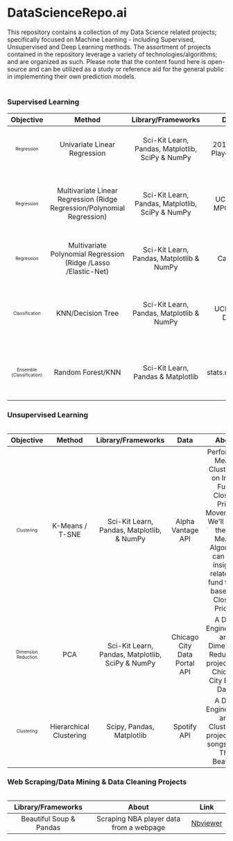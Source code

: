 # DataScienceRepo.ai 
This repository contains a collection of  my Data Science related projects; specifically focused on Machine Learning - including Supervised, Unsupervised and Deep Learning methods.  The assortment of  projects contained in the repository leverage  a variety of technologies/algorithms; and are organized as such. Please note that the content found here is open-source and can be utilized as a study or reference aid for the general public in implementing their own prediction models.
<br>
<br>
### Supervised Learning
<table>
<thead>
<tr>
<th align="center">Objective</th>
<th align="center">Method</th>
<th align="center">Library/Frameworks</th>
<th align="center">Data</th>
<th align="center">About</th>
<th align="center">Link</th>  
</tr>
<thead>

<tbody>
<tr>

<td align="center"><font size="1">Regression</font></td>
<td align="center">Univariate Linear Regression</td>
<td align="center">Sci-Kit Learn, Pandas, Matplotlib, SciPy & NumPy</td>
<td align="center">2015 NBA Player Data</td>
<td align="center">Linear Regression Model for NBA Player Weights.</td>  
<td align="center"><a href="https://nbviewer.jupyter.org/urls/gist.githubusercontent.com/TivoK/deda2bdfc10472596009625c92682b79/raw/af3a32323a9e7e022645863c349c60c79052aa4e/NBA.ipynb">Nbviewer</a></td>

</tr>
<tr>

<td align="center"><font size="1">Regression</font></td>
<td align="center">Multivariate Linear Regression (Ridge Regression/Polynomial Regression)</td>
<td align="center">Sci-Kit Learn, Pandas, Matplotlib, SciPy & NumPy</td>
<td align="center">UCI Auto MPG Data</td>
<td align="center">A comparison of Ridge Regression and Polynomial Regression on MPG Data.</td>  
<td align="center"><a href="https://nbviewer.jupyter.org/gist/TivoK/4c88b397f8bc31f42756b00256c5a2d4">Nbviewer</a></td>


</tr>

<tr>

<td align="center"><font size="1">Regression</font></td>
<td align="center">Multivariate Polynomial Regression (Ridge /Lasso /Elastic-Net)</td>
<td align="center">Sci-Kit Learn, Pandas, Matplotlib & NumPy</td>
<td align="center">CalcoFi</td>
<td align="center">Comparative analysis of various Regularization techniques.</td>  
<td align="center"><a href="https://nbviewer.jupyter.org/gist/TivoK/7a62e07756a10e37e57e81bc89c8ed50">Nbviewer</a></td>


</tr>
<tr>

<td align="center"><font size="1">Classification</font></td>
<td align="center">KNN/Decision Tree</td>
<td align="center">Sci-Kit Learn, Pandas, Matplotlib & NumPy</td>
<td align="center">UCI Audit Data</td>
<td align="center">An assessment of a KNN classification model vs. a Decision Tree classifier. </td>  
<td align="center"><a href="https://nbviewer.jupyter.org/gist/TivoK/033e73b7ab4a0489640ec97fc0aca518">Nbviewer</a></td>


</tr>
<tr>

<td align="center"><font size="1">Ensemble (Classification)</font></td>
<td align="center">Random Forest/KNN</td>
<td align="center">Sci-Kit Learn, Pandas & Matplotlib </td>
<td align="center">stats.nba.com</td>
<td align="center">An All-Star Classifier based on NBA Player Per Game Averages. </td>  
<td align="center"><a href="https://nbviewer.jupyter.org/gist/TivoK/8a9ab15f24c094e7fbd326bc83de5afb">Nbviewer</a></td>


</tr>




</tbody>
  
<table>
  
  ### Unsupervised Learning
<table>
<thead>
<tr>
<th align="center">Objective</th>
<th align="center">Method</th>
<th align="center">Library/Frameworks</th>
<th align="center">Data</th>
<th align="center">About</th>
<th align="center">Link</th>  
</tr>
<thead>

<tbody>
<tr>

<td align="center"><font size="1">Clustering</font></td>
<td align="center">K-Means / T-SNE</td>
<td align="center">Sci-Kit Learn, Pandas, Matplotlib, & NumPy</td>
<td align="center">Alpha Vantage API</td>
<td align="center">Perform K-Means Clustering on Index Fund Closing Price Movements. We'll see if the K-Means Algorithm can find insights related to fund types based on Closing Prices.</td>  
<td align="center"><a href="https://nbviewer.jupyter.org/gist/TivoK/1e749b160fbbc748cd4982332bc2c7e3">Nbviewer</a></td>

</tr>
<tr>

<td align="center"><font size="1">Dimension Reduction</font></td>
<td align="center">PCA</td>
<td align="center">Sci-Kit Learn, Pandas, Matplotlib, SciPy & NumPy</td>
<td align="center">Chicago City Data Portal API</td>
<td align="center">A Data Engineering and Dimension Reduction project with Chicago City Block Data.</td>  
<td align="center"><a href="https://nbviewer.jupyter.org/gist/TivoK/62ac49661961e9953253891ff8202bfa">Nbviewer</a></td>


</tr>
<tr>

<td align="center"><font size="1">Clustering</font></td>
<td align="center">Hierarchical Clustering</td>
<td align="center">Scipy, Pandas, Matplotlib</td>
<td align="center">Spotify API</td>
<td align="center">A Data Engineering and Clustering project with songs from The Beatles.</td>  
<td align="center"><a href="https://nbviewer.jupyter.org/gist/TivoK/5332aaf629bfe1f545a4ad1cf3c4b1eb">Nbviewer</a></td>


</tr>

</tbody>
  
<table>
  
  
### Web Scraping/Data Mining & Data Cleaning Projects
<table>
<thead>
<tr>
<th align="center">Library/Frameworks</th>
<th align="center">About</th>
<th align="center">Link</th>  
</tr>
<thead>

<tbody>
<tr>


<td align="center">Beautiful Soup & Pandas</td>
<td align="center">Scraping NBA player data from a webpage</td>  
<td align="center"><a href="https://nbviewer.jupyter.org/gist/TivoK/780bc9056d4792002c838a4d6683d296">Nbviewer</a></td>

</tr>
    
</tbody>
  
<table>
 

